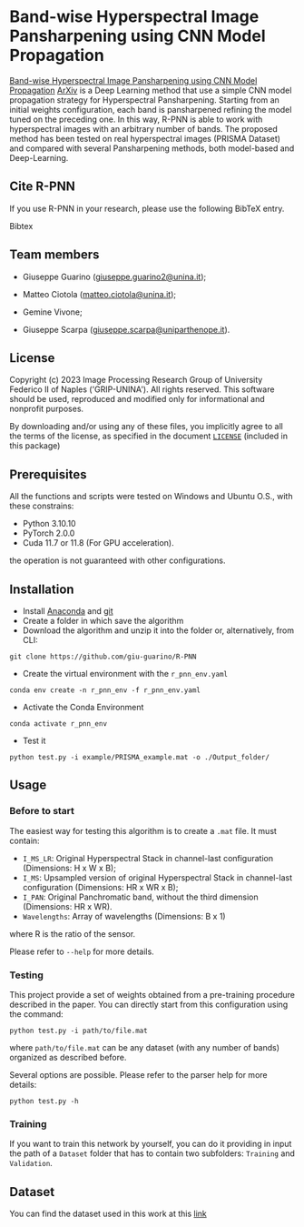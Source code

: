 # Band-wise Hyperspectral Image Pansharpening using CNN Model Propagation

[Band-wise Hyperspectral Image Pansharpening using CNN Model Propagation](link_to_add)  [ArXiv](https://www.google.com/url?q=http://arxiv.org/abs/2311.06510&source=gmail&ust=1700026852089000&usg=AOvVaw0bA5hS9pYGvnMPpmkPF2LT) is a Deep Learning method that use a simple CNN model propagation strategy for Hyperspectral Pansharpening. Starting from an initial weights configuration, each band is pansharpened refining the model tuned on the preceding one. In this way, R-PNN is able to work with hyperspectral images with an arbitrary number of bands. The proposed method has been tested on real hyperspectral images (PRISMA Dataset) and compared with several Pansharpening methods, both model-based and Deep-Learning.

## Cite R-PNN

If you use R-PNN in your research, please use the following BibTeX entry.

Bibtex

## Team members

*   Giuseppe Guarino (giuseppe.guarino2@unina.it);

*   Matteo Ciotola (matteo.ciotola@unina.it);

*   Gemine Vivone;

*   Giuseppe Scarpa  (giuseppe.scarpa@uniparthenope.it).

## License

Copyright (c) 2023 Image Processing Research Group of University Federico II of Naples ('GRIP-UNINA').
All rights reserved.
This software should be used, reproduced and modified only for informational and nonprofit purposes.

By downloading and/or using any of these files, you implicitly agree to all the
terms of the license, as specified in the document [`LICENSE`](https://github.com/giu-guarino/R-PNN/blob/main/LICENSE.txt)
(included in this package)

## Prerequisites

All the functions and scripts were tested on Windows and Ubuntu O.S., with these constrains:

*   Python 3.10.10
*   PyTorch 2.0.0
*   Cuda 11.7 or 11.8 (For GPU acceleration).

the operation is not guaranteed with other configurations.

## Installation

*   Install [Anaconda](https://www.anaconda.com/products/individual) and [git](https://git-scm.com/downloads)
*   Create a folder in which save the algorithm
*   Download the algorithm and unzip it into the folder or, alternatively, from CLI:

<!---->

    git clone https://github.com/giu-guarino/R-PNN

*   Create the virtual environment with the `r_pnn_env.yaml`

<!---->

    conda env create -n r_pnn_env -f r_pnn_env.yaml

*   Activate the Conda Environment

<!---->

    conda activate r_pnn_env

*   Test it

<!---->

    python test.py -i example/PRISMA_example.mat -o ./Output_folder/ 

## Usage

### Before to start

The easiest way for testing this algorithm is to create a `.mat` file. It must contain:

*   `I_MS_LR`: Original Hyperspectral Stack in channel-last configuration (Dimensions: H x W x B);
*   `I_MS`: Upsampled version of original Hyperspectral Stack in channel-last configuration (Dimensions: HR x WR x B);
*   `I_PAN`: Original Panchromatic band, without the third dimension (Dimensions: HR x WR).
*   `Wavelengths`: Array of wavelengths (Dimensions: B x 1)

where R is the ratio of the sensor.

Please refer to `--help` for more details.

### Testing

This project provide a set of weights obtained from a pre-training procedure described in the paper. You can directly start from this configuration using the command:

    python test.py -i path/to/file.mat
    
where `path/to/file.mat` can be any dataset (with any number of bands) organized as described before.

Several options are possible. Please refer to the parser help for more details:

    python test.py -h

### Training

If you want to train this network by yourself, you can do it providing in input the path of a `Dataset` folder that has to contain two subfolders: `Training` and `Validation`.


## Dataset

You can find the dataset used in this work at this [link](https://openremotesensing.net/knowledgebase/panchromatic-and-hyperspectral-image-fusion-outcome-of-the-2022-whispers-hyperspectral-pansharpening-challenge/)
